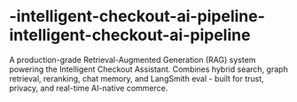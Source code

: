 # -intelligent-checkout-ai-pipeline-intelligent-checkout-ai-pipeline
A production-grade Retrieval-Augmented Generation (RAG) system powering the Intelligent Checkout Assistant. Combines hybrid search, graph retrieval, reranking, chat memory, and LangSmith eval - built for trust, privacy, and real-time AI-native commerce.
